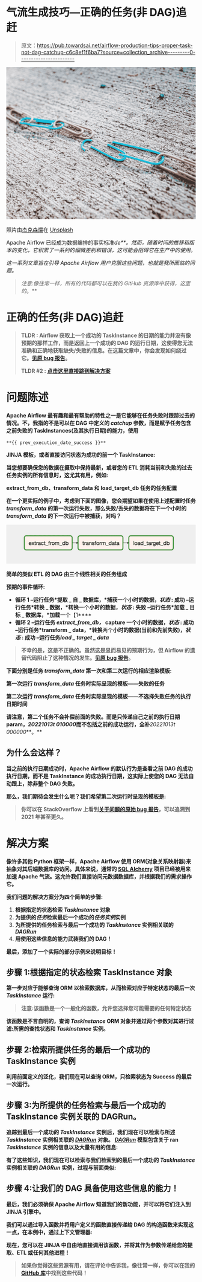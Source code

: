 # 气流生成技巧—正确的任务(非 DAG)追赶

> 原文：<https://pub.towardsai.net/airflow-production-tips-proper-task-not-dag-catchup-c6c8ef1f6ba7?source=collection_archive---------0----------------------->

![](img/283fa17c28e406cb9126e74fb16cd1e8.png)

照片由[杰克森煨](https://unsplash.com/@simmerdownjpg?utm_source=medium&utm_medium=referral)在 [Unsplash](https://unsplash.com?utm_source=medium&utm_medium=referral)

Apache Airflow 已经成为数据编排的事实标准*de**。然而，随着时间的推移和版本的变化，它积累了一系列的细微差别和错误，这可能会阻碍它在生产中的使用。*

*这一系列文章旨在引导 Apache Airflow 用户克服这些问题，也就是我所面临的问题。*

> *注意:像往常一样，所有的代码都可以在我的 GitHub 资源库中获得，这里的[](https://github.com/Guilherme-B/airflow-utils)*。**

# **正确的任务(非 DAG)追赶**

> ****TLDR** : Airflow 获取上一个成功的 TaskInstance 的日期的能力并没有像预期的那样工作，而是返回上一个成功的 DAG 的运行日期，这使得您无法准确和正确地获取缺失/失败的信息。在这篇文章中，你会发现如何绕过它。[见原 bug 报告](https://github.com/apache/airflow/issues/18116)。**
> 
> ****TLDR #2** : [点击这里直接跳到解决方案](#7cbe)**

# **问题陈述**

**Apache Airflow 最有趣和最有帮助的特性之一是它能够在任务失败时跟踪过去的情况。不，我指的不是可以在 DAG 中定义的 *catchup* 参数，而是赋予任务包含之前失败的 TaskInstances(及其执行日期)的能力，使用**

```
**{{ prev_execution_date_success }}** 
```

**JINJA 模板，或者直接访问状态为成功的前一个 TaskInstance:**

**当您想要确保您的数据在摄取中保持最新，或者您的 ETL 消耗当前和失败的过去任务实例的所有信息时，这尤其有用，例如:**

**extract_from_db、transform_data 和 load_target_db 任务的任务配置**

**在一个更实际的例子中，考虑到下面的图像，您会期望如果在使用上述配置时任务 *transform_data* 的第一次运行失败，那么失败/丢失的数据将在下一个小时的 *transform_data* 的下一次运行中被捕获，对吗？**

**![](img/d901924faeff6a4f87c009b71ef873a9.png)**

**简单的类似 ETL 的 DAG 由三个线性相关的任务组成**

**预期的事件循环:**

*   **循环 1
    –运行任务*提取 _ 自 _ 数据库，*捕获**一个**小时的数据，*状态* : **成功**
    –运行任务*转换 _ 数据，*转换**一个**小时的数据，*状态* : **失败**
    –运行任务*加载 _ 目标 _ 数据库，*加载**一个【1****
*   **循环 2
    –运行任务 *extract_from_db，* capture **一个**小时的数据，*状态* : **成功**
    –运行任务*transform _ data，*转换**两个**小时的数据(当前和先前失败)，*状态* : **成功**
    –运行任务*load _ target _ data***

> **不幸的是，这是不正确的。虽然这是显而易见的预期行为，但 Airflow 的遗留代码阻止了这种情况的发生。[见原 bug 报告](https://github.com/apache/airflow/issues/18116)。**

**下面分别是任务 *transform_data* 第一次和第二次运行的相应渲染模板:**

**第一次运行 *transform_data* 任务时实际呈现的模板——失败的任务**

**第二次运行 *transform_data* 任务时实际呈现的模板——不选择失败任务的执行日期时间**

**请注意，第二个任务不会补偿前面的失败。而是只传递自己之前的执行日期 param，***20221013t 010000***而不包括之前的成功运行，全补***20221013t 000000***。**

## **为什么会这样？**

**当之前的执行日期成功时，Apache Airflow 的默认行为是查看之前 DAG 的成功执行日期，而不是 TaskInstance 的成功执行日期，这实际上使您的 DAG 无法自动跟上，除非整个 DAG 失败。**

**那么，我们期待会发生什么呢？我们希望第二次运行时呈现的模板是:**

> **你可以在 StackOverflow 上看到[关于问题的原始 bug 报告](https://github.com/apache/airflow/issues/18116)，可以追溯到 2021 年甚至更久。**

# **解决方案**

**像许多其他 Python 框架一样，Apache Airflow 使用 ORM(对象关系映射器)来抽象对其后端数据库的访问。具体来说，通常的 [SQL Alchemy](https://www.sqlalchemy.org/) 项目已经被用来加速 Apache 气流。这允许我们直接访问元数据数据库，并根据我们的需求操作它。**

**我们问题的解决方案分为四个简单的步骤:**

1.  **根据指定的状态检索 *TaskInstance* 对象**
2.  **为提供的*任务*检索最后一个成功的*任务实例*实例**
3.  **为所提供的任务检索与最后一个成功的 *TaskInstance* 实例相关联的 *DAGRun***
4.  **用使用这些信息的能力武装我们的 DAG！**

**最后，添加了一个实际的部分示例来说明目标！**

## **步骤 1:根据指定的状态检索 TaskInstance 对象**

**第一步对应于能够查询 ORM 以检索数据库，从而检索对应于特定状态的最后一次 *TaskInstance* 运行:**

> **注意:该函数是一个一般化的函数，允许您选择您可能需要的任何特定状态**

**该函数是不言自明的，查询 *TaskInstance* ORM 对象并通过两个参数对其进行过滤:所需的查找状态和 *TaskInstance* 实例。**

## **步骤 2:检索所提供任务的最后一个成功的 TaskInstance 实例**

**利用前面定义的泛化，我们现在可以查询 ORM，只检索状态为 Success 的最后一次运行。**

## **步骤 3:为所提供的任务检索与最后一个成功的 TaskInstance 实例关联的 DAGRun。**

**追踪到最后一个成功的 *TaskInstance* 实例后，我们现在可以检索与所述 *TaskInstance* 实例相关联的 [*DAGRun*](https://github.com/apache/airflow/blob/main/airflow/models/dagrun.py) 对象。 [*DAGRun*](https://github.com/apache/airflow/blob/main/airflow/models/dagrun.py) 模型包含关于 ran *TaskInstance* 实例的信息以及大量有用的信息:**

**有了这些知识，我们现在可以检索与我们检索到的最后一个成功的 *TaskInstance* 实例相关联的 *DAGRun* 实例，过程与前面类似:**

## **步骤 4:让我们的 DAG 具备使用这些信息的能力！**

**最后，我们必须确保 Apache Airflow 知道我们的新功能，并可以将它们注入到 JINJA 引擎中。**

**我们可以通过导入函数并将用户定义的函数直接传递给 DAG 的构造函数来实现这一点，在本例中，通过上下文管理器:**

**现在，您可以在 JINJA 中自由地直接调用该函数，并将其作为参数传递给您的提取、ETL 或任何其他进程！**

> **如果你觉得这些资源有用，请在评论中告诉我，像往常一样，你可以在我的 [GitHub 库](https://github.com/Guilherme-B/airflow-utils)中找到这些代码！**
